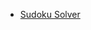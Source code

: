 * [Sudoku Solver](https://github.com/ludovicwyffels/codewars-katas/tree/master/3-kyu/Sudoku%20Solver)